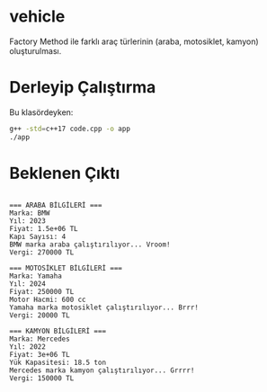 # vehicle

Factory Method ile farklı araç türlerinin (araba, motosiklet, kamyon) oluşturulması.

# Derleyip Çalıştırma

Bu klasördeyken:

```bash
g++ -std=c++17 code.cpp -o app
./app
```

# Beklenen Çıktı

```text

=== ARABA BİLGİLERİ ===
Marka: BMW
Yıl: 2023
Fiyat: 1.5e+06 TL
Kapı Sayısı: 4
BMW marka araba çalıştırılıyor... Vroom!
Vergi: 270000 TL

=== MOTOSİKLET BİLGİLERİ ===
Marka: Yamaha
Yıl: 2024
Fiyat: 250000 TL
Motor Hacmi: 600 cc
Yamaha marka motosiklet çalıştırılıyor... Brrr!
Vergi: 20000 TL

=== KAMYON BİLGİLERİ ===
Marka: Mercedes
Yıl: 2022
Fiyat: 3e+06 TL
Yük Kapasitesi: 18.5 ton
Mercedes marka kamyon çalıştırılıyor... Grrrr!
Vergi: 150000 TL
```